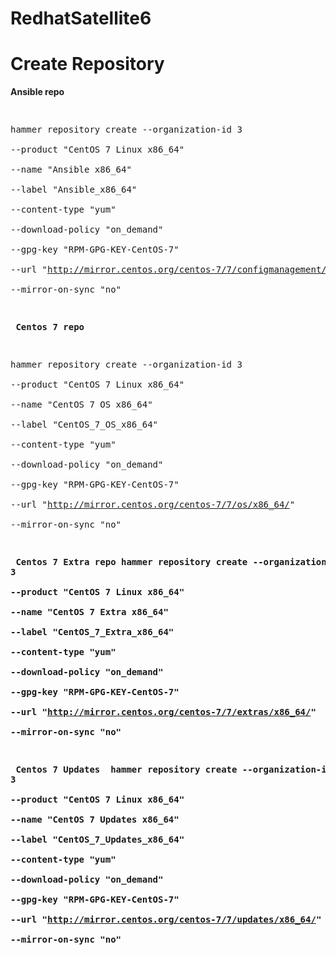 # RedhatSatellite6


<h1> Create Repository </h1>
<b> Ansible repo </b>
<pre>

 hammer repository create --organization-id 3 \
    --product "CentOS 7 Linux x86_64" \
    --name "Ansible x86_64" \
    --label "Ansible_x86_64" \
    --content-type "yum" \
    --download-policy "on_demand" \
    --gpg-key "RPM-GPG-KEY-CentOS-7" \
    --url "http://mirror.centos.org/centos-7/7/configmanagement/x86_64/ansible29/" \
    --mirror-on-sync "no"

<b> Centos 7 repo </b>

hammer repository create --organization-id 3 \
   --product "CentOS 7 Linux x86_64" \
   --name "CentOS 7 OS x86_64" \
   --label "CentOS_7_OS_x86_64" \
   --content-type "yum" \
   --download-policy "on_demand" \
   --gpg-key "RPM-GPG-KEY-CentOS-7" \
   --url "http://mirror.centos.org/centos-7/7/os/x86_64/" \
   --mirror-on-sync "no"

<b> Centos 7 Extra repo
hammer repository create --organization-id 3 \
   --product "CentOS 7 Linux x86_64" \
   --name "CentOS 7 Extra x86_64" \
   --label "CentOS_7_Extra_x86_64" \
   --content-type "yum" \
   --download-policy "on_demand" \
   --gpg-key "RPM-GPG-KEY-CentOS-7" \
   --url "http://mirror.centos.org/centos-7/7/extras/x86_64/" \
   --mirror-on-sync "no"

<b> Centos 7 Updates </b>
hammer repository create --organization-id 3 \
   --product "CentOS 7 Linux x86_64" \
   --name "CentOS 7 Updates x86_64" \
   --label "CentOS_7_Updates_x86_64" \
   --content-type "yum" \
   --download-policy "on_demand" \
   --gpg-key "RPM-GPG-KEY-CentOS-7" \
   --url "http://mirror.centos.org/centos-7/7/updates/x86_64/" \
   --mirror-on-sync "no"



</pre>
